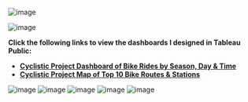 ![image](https://user-images.githubusercontent.com/110440545/185351124-a89a0cde-1958-46dd-90aa-32007ee929a3.png)

![image](https://user-images.githubusercontent.com/110440545/185743800-bc432233-8c96-4b9c-ba3c-3e2d3f0479cc.png)

 **Click the following links to view the dashboards I designed in Tableau Public:**
* **[Cyclistic Project Dashboard of Bike Rides by Season, Day & Time](https://public.tableau.com/views/CyclisticProjectDashboardofBikeRidesbySeasonDayTime/DashboardRidesbyMonthDayTime?:language=en-US&:display_count=n&:origin=viz_share_link)**
* **[Cyclistic Project Map of Top 10 Bike Routes & Stations](https://public.tableau.com/views/CyclisticProjectMapofTop10BikeRoutesStations/DashboardMap?:language=en-US&:display_count=n&:origin=viz_share_link)**

![image](https://user-images.githubusercontent.com/110440545/185743670-7afd9b5f-644e-443f-8681-581eb5312b9c.png)
![image](https://user-images.githubusercontent.com/110440545/185744102-7414c285-fe04-489f-848e-24d38c781f4f.png)
![image](https://user-images.githubusercontent.com/110440545/185745239-f1fb739f-4202-4694-bfdc-1cc221624899.png)
![image](https://user-images.githubusercontent.com/110440545/185745379-53434532-36f3-4387-a1d4-42ee05fefa8d.png)
![image](https://user-images.githubusercontent.com/110440545/185745482-e150e2df-48b8-4750-9c38-60696feed104.png)












